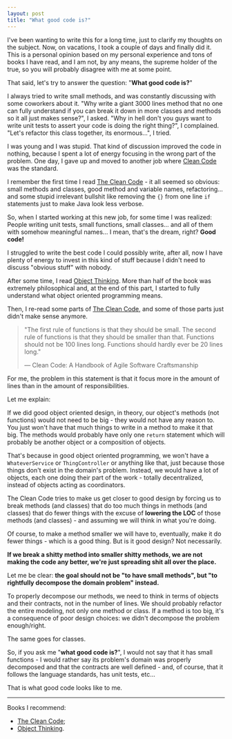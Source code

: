 ```yaml
---
layout: post
title: "What good code is?"
---
```


I've been wanting to write this for a long time, just to clarify my thoughts on the subject. Now, on vacations, I took a couple of days and finally did it. This is a personal opinion based on my personal experience and tons of books I have read, and I am not, by any means, the supreme holder of the true, so you will probably disagree with me at some point.

That said, let's try to answer the question: "**What good code is?**"

I always tried to write small methods, and was constantly discussing with some coworkers about it. "Why write a giant 3000 lines method that no one can fully understand if you can break it down in more classes and methods so it all just makes sense?", I asked. "Why in hell don't you guys want to write unit tests to assert your code is doing the right thing?", I complained. "Let's refactor this class together, its enormous...", I tried.

I was young and I was stupid. That kind of discussion improved the code in nothing, because I spent a lot of energy focusing in the wrong part of the problem. One day, I gave up and moved to another job where [Clean Code][1] was the standard.

I remember the first time I read [The Clean Code][1] - it all seemed so obvious: small methods and classes, good method and variable names, refactoring... and some stupid irrelevant bullshit like removing the `{}` from one line `if` statements just to make Java look less verbose.

So, when I started working at this new job, for some time I was realized: People writing unit tests, small functions, small classes... and all of them with somehow meaningful names... I mean, that's the dream, right? **Good code!**

I struggled to write the best code I could possibly write, after all, now I have plenty of energy to invest in this kind of stuff because I didn't need to discuss "obvious stuff" with nobody.

After some time, I read [Object Thinking][2]. More than half of the book was extremely philosophical and, at the end of this part, I started to fully understand what object oriented programming means.

Then, I re-read some parts of [The Clean Code][1], and some of those parts just didn't make sense anymore.

> "The first rule of functions is that they should be small. The second rule of functions is that they should be smaller than that. Functions should not be 100 lines long. Functions should hardly ever be 20 lines long."
>
> — Clean Code: A Handbook of Agile Software Craftsmanship

For me, the problem in this statement is that it focus more in the amount of lines than in the amount of responsibilities.

Let me explain:

If we did good object oriented design, in theory, our object's methods (not functions) would not need to be big - they would not have any reason to. You just won't have that much things to write in a method to make it that big. The methods would probably have only one `return` statement which will probably be another object or a composition of objects.

That's because in good object oriented programming, we won't have a `WhateverService` or `ThingController` or anything like that, just because those things don't exist in the domain's problem. Instead, we would have a lot of objects, each one doing their part of the work - totally decentralized, instead of objects acting as coordinators.

The Clean Code tries to make us get closer to good design by forcing us to break methods (and classes) that do too much things in methods (and classes) that do fewer things with the excuse of **lowering the LOC** of those methods (and classes) - and assuming we will think in what you're doing.

Of course, to make a method smaller we will have to, eventually, make it do fewer things - which is a good thing. But is it good design? Not necessarily.

**If we break a shitty method into smaller shitty methods, we are not making the code any better, we're just spreading shit all over the place.**

Let me be clear: **the goal should not be "to have small methods", but "to rightfully decompose the domain problem" instead.**

To properly decompose our methods, we need to think in terms of objects and their contracts, not in the number of lines. We should probably refactor the entire modeling, not only one method or class. If a method is too big, it's a consequence of poor design choices: we didn't decompose the problem enough/right.

The same goes for classes.

So, if you ask me "**what good code is?**", I would not say that it has small functions - I would rather say its problem's domain was properly decomposed and that the contracts are well defined - and, of course, that it follows the language standards, has unit tests, etc...

That is what good code looks like to me.

---

Books I recommend:

- [The Clean Code][1];
- [Object Thinking][2].

[1]: http://amzn.to/1O6J19h
[2]: http://amzn.to/1Yuyf3h
